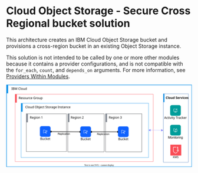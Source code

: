 # Cloud Object Storage - Secure Cross Regional bucket solution

This architecture creates an IBM Cloud Object Storage bucket and provisions a cross-region bucket in an existing Object Storage instance.

This solution is not intended to be called by one or more other modules because it contains a provider configurations, and is not compatible with the `for_each`, `count`, and `depends_on` arguments. For more information, see [Providers Within Modules](https://developer.hashicorp.com/terraform/language/modules/develop/providers).

![cloud-object-storage-deployable-architecure](../../reference-architectures/secure-cross-regional-bucket.svg)
